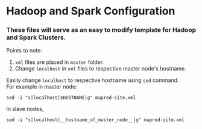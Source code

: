 # Hadoop and Spark Configuration

### These files will serve as an easy to modify template for Hadoop and Spark Clusters.

Points to note:    
1. `xml` files are placed in `master` folder.    
2. Change `localhost` in `xml` files to respective master node's hostname.    

Easily change `localhost` to respective hostname using `sed` command.    
For example in master node:    
```
sed -i "s|localhost|$HOSTNAME|g" mapred-site.xml
```
In slave nodes, 
```
sed -i "s|localhost|__hostname_of_master_node__|g" mapred-site.xml
```
